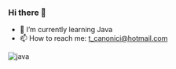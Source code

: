 ### Hi there 👋


- 🌱 I’m currently learning Java
- 📫 How to reach me: t_canonici@hotmail.com



![java](https://camo.githubusercontent.com/7b23e6c442adf9ef0714d6b52c2621b3ebef58bcc2f101b8dabab05904201e4f/68747470733a2f2f63646e2e69636f6e73636f75742e636f6d2f69636f6e2f667265652f706e672d3235362f6a6176612d34332d3536393330352e706e67)
